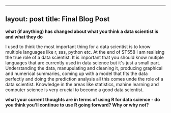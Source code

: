 
---
layout: post
title: Final Blog Post
---

**what (if anything) has changed about what you think a data scientist is and what they do**

I used to think the most important thing for a data scientist is to know multiple languages like r, sas, python etc.
At the end of ST558 I am realising the true role of a data scientist. It is important that you should know mutiple languages that are currently used in data science but it's just a small part. Understanding the data, manupulating and cleaning it, producing graphical and numerical summaries, coming up with a model that fits the data perfectly and doing the prediction analysis all this comes unde the role of a data scientist. Knowledge in the areas like statistics, mahine learning and computer science is very crucial to become a good data scientist.

**what your current thoughts are in terms of using R for data science - do you think you'll continue to use R going forward?  Why or why not?**
